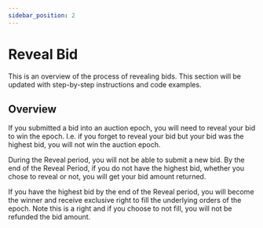 ```yaml
---
sidebar_position: 2
---
```


# Reveal Bid

This is an overview of the process of revealing bids. This section will be updated with step-by-step instructions and code examples.

## Overview

If you submitted a bid into an auction epoch, you will need to reveal your bid to win the epoch. I.e. if you forget to reveal your bid but your bid was the highest bid, you will not win the auction epoch.

During the Reveal period, you will not be able to submit a new bid. By the end of the Reveal Period, if you do not have the highest bid, whether you chose to reveal or not, you will get your bid amount returned.

If you have the highest bid by the end of the Reveal period, you will become the winner and receive exclusive right to fill the underlying orders of the epoch. Note this is a right and if you choose to not fill, you will not be refunded the bid amount.
